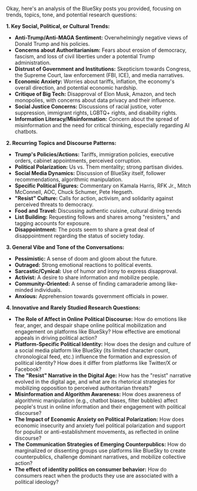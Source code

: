 Okay, here's an analysis of the BlueSky posts you provided, focusing on trends, topics, tone, and potential research questions:

**1. Key Social, Political, or Cultural Trends:**

*   **Anti-Trump/Anti-MAGA Sentiment:** Overwhelmingly negative views of Donald Trump and his policies.
*   **Concerns about Authoritarianism:** Fears about erosion of democracy, fascism, and loss of civil liberties under a potential Trump administration.
*   **Distrust of Government and Institutions:** Skepticism towards Congress, the Supreme Court, law enforcement (FBI, ICE), and media narratives.
*   **Economic Anxiety:** Worries about tariffs, inflation, the economy's overall direction, and potential economic hardship.
*   **Critique of Big Tech:** Disapproval of Elon Musk, Amazon, and tech monopolies, with concerns about data privacy and their influence.
*   **Social Justice Concerns:** Discussions of racial justice, voter suppression, immigrant rights, LGBTQ+ rights, and disability rights.
*   **Information Literacy/Misinformation:** Concern about the spread of misinformation and the need for critical thinking, especially regarding AI chatbots.

**2. Recurring Topics and Discourse Patterns:**

*   **Trump's Policies/Actions:** Tariffs, immigration policies, executive orders, cabinet appointments, perceived corruption.
*   **Political Polarization:** Us vs. Them mentality; strong partisan divides.
*   **Social Media Dynamics:** Discussion of BlueSky itself, follower recommendations, algorithmic manipulation.
*   **Specific Political Figures:** Commentary on Kamala Harris, RFK Jr., Mitch McConnell, AOC, Chuck Schumer, Pete Hegseth.
*   **"Resist" Culture:** Calls for action, activism, and solidarity against perceived threats to democracy.
*   **Food and Travel:** Discussing authentic cuisine, cultural dining trends
*   **List Building:** Requesting follows and shares among "resisters," and tagging accounts for exposure.
*    **Disappointment:** The posts seem to share a great deal of disappointment regarding the status of society today.

**3. General Vibe and Tone of the Conversations:**

*   **Pessimistic:** A sense of doom and gloom about the future.
*   **Outraged:** Strong emotional reactions to political events.
*   **Sarcastic/Cynical:** Use of humor and irony to express disapproval.
*   **Activist:** A desire to share information and mobilize people.
*   **Community-Oriented:** A sense of finding camaraderie among like-minded individuals.
*   **Anxious:** Apprehension towards government officials in power.

**4. Innovative and Rarely Studied Research Questions:**

*   **The Role of Affect in Online Political Discourse:** How do emotions like fear, anger, and despair shape online political mobilization and engagement on platforms like BlueSky? How effective are emotional appeals in driving political action?
*   **Platform-Specific Political Identity:** How does the design and culture of a social media platform like BlueSky (its limited character count, chronological feed, etc.) influence the formation and expression of political identity? How does it differ from platforms like Twitter/X or Facebook?
*   **The "Resist" Narrative in the Digital Age:** How has the "resist" narrative evolved in the digital age, and what are its rhetorical strategies for mobilizing opposition to perceived authoritarian threats?
*   **Misinformation and Algorithm Awareness:** How does awareness of algorithmic manipulation (e.g., chatbot biases, filter bubbles) affect people's trust in online information and their engagement with political discourse?
*   **The Impact of Economic Anxiety on Political Polarization:** How does economic insecurity and anxiety fuel political polarization and support for populist or anti-establishment movements, as reflected in online discourse?
*   **The Communication Strategies of Emerging Counterpublics:** How do marginalized or dissenting groups use platforms like BlueSky to create counterpublics, challenge dominant narratives, and mobilize collective action?
*   **The effect of identity politics on consumer behavior:** How do consumers react when the products they use are associated with a political ideology?